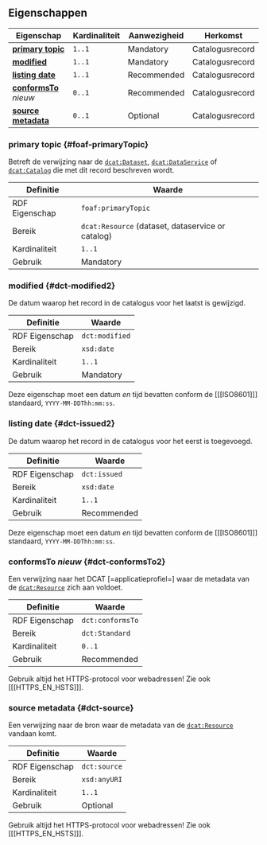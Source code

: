 ## Eigenschappen

| **Eigenschap**                                                | Kardinaliteit | Aanwezigheid | Herkomst        |
| ------------------------------------------------------------- | ------------- | ------------ | --------------- |
| [**primary topic**](#foaf-primaryTopic)                       | `1..1`        | Mandatory    | Catalogusrecord |
| [**modified**](#dct-modified2)                                | `1..1`        | Mandatory    | Catalogusrecord |
| [**listing date**](#dct-issued2)                              | `1..1`        | Recommended  | Catalogusrecord |
| [**conformsTo**](#dct-conformsTo2) <em class="new">nieuw</em> | `0..1`        | Recommended  | Catalogusrecord |
| [**source metadata**](#dct-source)                            | `0..1`        | Optional     | Catalogusrecord |

### primary topic {#foaf-primaryTopic}

Betreft de verwijzing naar de [`dcat:Dataset`](#dcat-Dataset), [`dcat:DataService`](#dcat-DataService) of 
[`dcat:Catalog`](#dcat-Catalog) die met dit record beschreven wordt.

| Definitie      | Waarde                                        |
| -------------- | --------------------------------------------- |
| RDF Eigenschap | `foaf:primaryTopic`                           |
| Bereik         | `dcat:Resource` (dataset, dataservice or catalog) |
| Kardinaliteit  | `1..1`                                        |
| Gebruik        | Mandatory                                     |

### modified {#dct-modified2}

De datum waarop het record in de catalogus voor het laatst is gewijzigd.

| Definitie      | Waarde         |
| -------------- | -------------- |
| RDF Eigenschap | `dct:modified` |
| Bereik         | `xsd:date`     |
| Kardinaliteit  | `1..1`         |
| Gebruik        | Mandatory      |

<aside class="note">

Deze eigenschap moet een datum *en* tijd bevatten conform de [[[ISO8601]]] standaard, `YYYY-MM-DDThh:mm:ss`.

</aside>

### listing date {#dct-issued2}

De datum waarop het record in de catalogus voor het eerst is toegevoegd.

| Definitie      | Waarde       |
| -------------- | ------------ |
| RDF Eigenschap | `dct:issued` |
| Bereik         | `xsd:date`   |
| Kardinaliteit  | `1..1`       |
| Gebruik        | Recommended  |

<aside class="note">

Deze eigenschap moet een datum *en* tijd bevatten conform de [[[ISO8601]]] standaard, `YYYY-MM-DDThh:mm:ss`.

</aside>

### conformsTo <em class="new">nieuw</em>  {#dct-conformsTo2}

Een verwijzing naar het DCAT [=applicatieprofiel=] waar de metadata van de [`dcat:Resource`](#dcat-Resource) zich aan 
voldoet.

| Definitie      | Waarde           |
| -------------- | ---------------- |
| RDF Eigenschap | `dct:conformsTo` |
| Bereik         | `dct:Standard`   |
| Kardinaliteit  | `0..1`           |
| Gebruik        | Recommended      |

<aside class="note">

Gebruik altijd het HTTPS-protocol voor webadressen! Zie ook [[[HTTPS_EN_HSTS]]].

</aside>

### source metadata {#dct-source}

Een verwijzing naar de bron waar de metadata van de [`dcat:Resource`](#dcat-Resource) vandaan komt.

| Definitie      | Waarde       |
| -------------- | ------------ |
| RDF Eigenschap | `dct:source` |
| Bereik         | `xsd:anyURI` |
| Kardinaliteit  | `1..1`       |
| Gebruik        | Optional     |

<aside class="note">

Gebruik altijd het HTTPS-protocol voor webadressen! Zie ook [[[HTTPS_EN_HSTS]]].

</aside>
